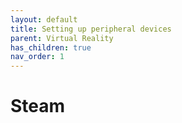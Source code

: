 ```yaml
---
layout: default
title: Setting up peripheral devices 
parent: Virtual Reality
has_children: true
nav_order: 1
---
```

# Steam 
